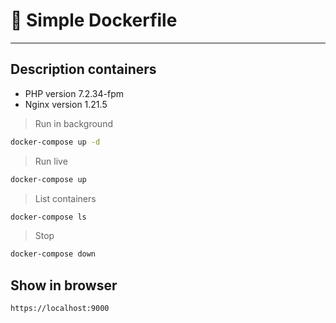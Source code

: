 # 🐳 Simple Dockerfile 
*****
## Description containers
- PHP version 7.2.34-fpm
- Nginx version 1.21.5

> Run in background

```bash
docker-compose up -d
```

> Run live

```bash
docker-compose up

```

> List containers

```bash
docker-compose ls
```

> Stop

```bash
docker-compose down
```

## Show in browser

```bash
https://localhost:9000
```

